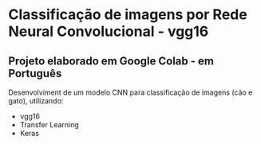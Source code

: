 # Classificação de imagens por Rede Neural Convolucional - vgg16
## Projeto elaborado em Google Colab - em Português 

Desenvolviment de um modelo CNN para classificação de imagens (cão e gato), utilizando:

- vgg16
- Transfer Learning
- Keras
